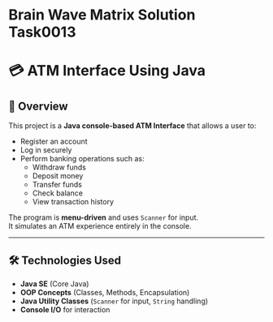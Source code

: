 # Brain Wave Matrix Solution Task0013



# 💳 ATM Interface Using Java

## 📌 Overview
This project is a **Java console-based ATM Interface** that allows a user to:
- Register an account
- Log in securely
- Perform banking operations such as:
  - Withdraw funds
  - Deposit money
  - Transfer funds
  - Check balance
  - View transaction history

The program is **menu-driven** and uses `Scanner` for input.  
It simulates an ATM experience entirely in the console.

---

## 🛠 Technologies Used
- **Java SE** (Core Java)
- **OOP Concepts** (Classes, Methods, Encapsulation)
- **Java Utility Classes** (`Scanner` for input, `String` handling)
- **Console I/O** for interaction




